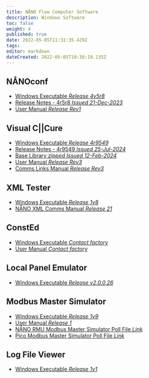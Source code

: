 ```yaml
---
title: NÅNO Flow Computer Software
description: Windows Software
toc: false
weight: 4
published: true
date: 2022-05-05T11:31:35.429Z
tags: 
editor: markdown
dateCreated: 2022-05-05T10:38:19.135Z
---
```


## NÅNOconf
- [Windows Executable *Release 4v5r8*](/nano/software/SetupNanoConf_4v5r8.msi)
- [Release Notes - 4r5r8 *Issued 21-Dec-2023*](/nano/software/NANOconf_ChangeLog_4v5r8.pdf)
- [User Manual *Release Rev1*](/nano/software/NANOConf_User_Manual_R1.pdf)

## Visual C||Cure
- [Windows Executable *Release 4r9549*](/nano/software/SetupVCC_4r9549.msi)
- [Release Notes - 4r9549 *Issued 25-Jul-2024*](/nano/software/Visual_CCure_ChangeLog_2024-07-25.pdf)
- [Base Library *zipped* *Issued 12-Feb-2024*](/nano/software/base_library_2024-02-12.zip)
- [User Manual *Release Rev3*](/nano/software/Visual_CCure_User_Manual_Release_R3.pdf)
- [Comms Links Manual *Release Rev3*](/nano/software/Visual_CCure_Comms_Links_-_Release_R3.pdf)

## XML Tester
- [Windows Executable *Release 1v8*](/nano/software/XML_Tester_1v8.exe)
- [NÅNO XML Comms Manual *Release 21*](/nano/software/Nano_XML_Comms-Rev21.pdf)

## ConstEd
- [Windows Executable *Contact factory*]()
- [User Manual *Contact factory*]()

## Local Panel Emulator
- [Windows Executable *Release v2.0.0.26*](/nano/software/Local_Panel_Emulator-v2.0.0.26.exe)

## Modbus Master Simulator
- [Windows Executable *Release 1v9*](/nano/software/ModbusMasterSimulator-1v9-Installer.exe)
- [User Manual *Release 1*](/nano/software/Modbus_Master_Simulator_User_Manual_R1.pdf)
- [NÅNO RMU Modbus Master Simulator Poll File *Link*](/rmu/nano#software)
- [Pico Modbus Master Simulator Poll File *Link*](/rmu/pico/#software)

## Log File Viewer
- [Windows Executable *Release 1v1*](/nano/software/NanoLogViewer1v1.exe)

